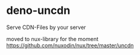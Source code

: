 # deno-uncdn
Serve CDN-Files by your server

moved to nux-library for the moment  
https://github.com/nuxodin/nux/tree/master/uncdn

